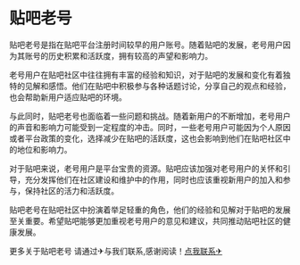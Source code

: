 # 贴吧老号

贴吧老号是指在贴吧平台注册时间较早的用户账号。随着贴吧的发展，老号用户因为其账号的历史积累和活跃度，拥有较高的声望和影响力。

老号用户在贴吧社区中往往拥有丰富的经验和知识，对于贴吧的发展和变化有着独特的见解和感悟。他们在贴吧中积极参与各种话题讨论，分享自己的观点和经验，也会帮助新用户适应贴吧的环境。

与此同时，贴吧老号也面临着一些问题和挑战。随着新用户的不断增加，老号用户的声音和影响力可能受到一定程度的冲击。同时，一些老号用户可能因为个人原因或者平台政策的变化，选择减少在贴吧的活跃度，这也会影响到他们在贴吧社区中的地位和影响力。

对于贴吧来说，老号用户是平台宝贵的资源。贴吧应该加强对老号用户的关怀和引导，充分发挥他们在社区建设和维护中的作用，同时也应该重视新用户的加入和参与，保持社区的活力和活跃度。

贴吧老号在贴吧社区中扮演着举足轻重的角色，他们的经验和见解对于贴吧的发展至关重要。希望贴吧能够更加重视老号用户的意见和建议，共同推动贴吧社区的健康发展。

更多关于贴吧老号 请通过✈与我们联系,感谢阅读！[点我联系✈](https://m.G208.com)